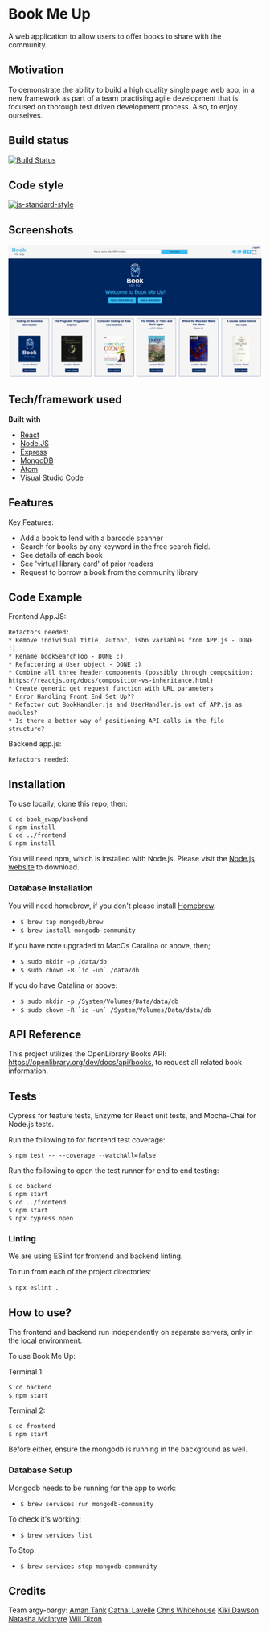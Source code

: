 # Book Me Up
A web application to allow users to offer books to share with the community.

## Motivation
To demonstrate the ability to build a high quality single page web app, in a new framework as part of a team practising agile development that is focused on thorough test driven development process. Also, to enjoy ourselves.

## Build status
[![Build Status](https://travis-ci.com/argy-bargy/book_swap.svg?branch=main)](https://travis-ci.com/argy-bargy/book_swap)

## Code style
[![js-standard-style](https://img.shields.io/badge/code%20style-standard-brightgreen.svg)](http://standardjs.com)

## Screenshots
![Home Screen](https://github.com/argy-bargy/book_swap/blob/main/screenshots/Screenshot%202021-03-01%20at%2015.28.59.png)

## Tech/framework used
**Built with**
- [React](https://reactjs.org)
- [Node.JS](https://nodejs.org)
- [Express](https://expressjs.com)
- [MongoDB](https://www.mongodb.com)
- [Atom](https://atom.io)
- [Visual Studio Code](https://code.visualstudio.com)

## Features
Key Features:

* Add a book to lend with a barcode scanner
* Search for books by any keyword in the free search field.
* See details of each book
* See 'virtual library card' of prior readers
* Request to borrow a book from the community library

## Code Example
Frontend App.JS:
```
Refactors needed:
* Remove individual title, author, isbn variables from APP.js - DONE :)
* Rename bookSearchToo - DONE :)
* Refactoring a User object - DONE :)
* Combine all three header components (possibly through composition: https://reactjs.org/docs/composition-vs-inheritance.html)
* Create generic get request function with URL parameters
* Error Handling Front End Set Up??
* Refactor out BookHandler.js and UserHandler.js out of APP.js as modules?
* Is there a better way of positioning API calls in the file structure?
```

Backend app.js:
```
Refactors needed:
```

## Installation
To use locally, clone this repo, then:
```
$ cd book_swap/backend
$ npm install
$ cd ../frontend
$ npm install
```
You will need npm, which is installed with Node.js. Please visit the [Node.js website](https://nodejs.org/en/download/) to download.


### Database Installation
You will need homebrew, if you don't please install [Homebrew](https://brew.sh/).

* ```$ brew tap mongodb/brew```
* ```$ brew install mongodb-community```

If you have note upgraded to MacOs Catalina or above, then;
* ```$ sudo mkdir -p /data/db```
* ```$ sudo chown -R `id -un` /data/db```

If you do have Catalina or above:
* ```$ sudo mkdir -p /System/Volumes/Data/data/db```
* ```$ sudo chown -R `id -un` /System/Volumes/Data/data/db```


## API Reference
This project utilizes the OpenLibrary Books API: https://openlibrary.org/dev/docs/api/books, to request all related book information.

## Tests
Cypress for feature tests, Enzyme for React unit tests, and Mocha-Chai for Node.js tests.

Run the following to for frontend test coverage:
```
$ npm test -- --coverage --watchAll=false
```
Run the following to open the test runner for end to end testing:
```
$ cd backend
$ npm start
$ cd ../frontend
$ npm start
$ npx cypress open
```
### Linting
We are using ESlint for frontend and backend linting.

To run from each of the project directories:

`$ npx eslint .`

## How to use?
The frontend and backend run independently on separate servers, only in the local environment.

To use Book Me Up:

Terminal 1:
```
$ cd backend
$ npm start
```

Terminal 2:
```
$ cd frontend
$ npm start
```

Before either, ensure the mongodb is running in the background as well.

### Database Setup
Mongodb needs to be running for the app to work:
* ```$ brew services run mongodb-community```

To check it's working:
* ```$ brew services list```

To Stop:
* ```$ brew services stop mongodb-community```

## Credits

Team argy-bargy:
[Aman Tank](https://github.com/AmanTank187)
[Cathal Lavelle](https://github.com/calavell)
[Chris Whitehouse](https://github.com/chriswhitehouse)
[Kiki Dawson](https://github.com/kikidawson)
[Natasha McIntyre](https://github.com/natashamcintyre")
[Will Dixon](https://github.com/WillDixon93)
